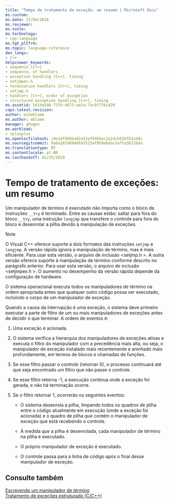 ```yaml
---
title: "Tempo de tratamento de exceção: um resumo | Microsoft Docs"
ms.custom: 
ms.date: 11/04/2016
ms.reviewer: 
ms.suite: 
ms.technology:
- cpp-language
ms.tgt_pltfrm: 
ms.topic: language-reference
dev_langs:
- C++
helpviewer_keywords:
- sequence [C++]
- sequence, of handlers
- exception handling [C++], timing
- setjmpex.h
- termination handlers [C++], timing
- setjmp.h
- handlers [C++], order of exception
- structured exception handling [C++], timing
ms.assetid: 5d1da546-73fd-4673-aa1a-7ac0f776c420
caps.latest.revision: 
author: mikeblome
ms.author: mblome
manager: ghogen
ms.workload:
- cplusplus
ms.openlocfilehash: c9e14f89bba02a53af5956ec2a2dcb52bfb1a38c
ms.sourcegitcommit: 9a0a287d6940591523af959ebdac5affa36220da
ms.translationtype: MT
ms.contentlocale: pt-BR
ms.lasthandoff: 01/25/2018
---
```

# <a name="timing-of-exception-handling-a-summary"></a>Tempo de tratamento de exceções: um resumo
Um manipulador de término é executado não importa como o bloco de instruções `__try` é terminado. Entre as causas estão: saltar para fora do bloco `__try`, uma instrução `longjmp` que transfere o controle para fora do bloco e desenrolar a pilha devido à manipulação de exceções.  
  
> [!NOTE]
>  O Visual C++ oferece suporte a dois formatos das instruções `setjmp` e `longjmp`. A versão rápida ignora a manipulação de término, mas é mais eficiente. Para usar esta versão, o arquivo de inclusão \<setjmp.h >. A outra versão oferece suporte à manipulação de término conforme descrito no parágrafo anterior. Para usar esta versão, o arquivo de inclusão \<setjmpex.h >. O aumento no desempenho da versão rápida depende da configuração de hardware.  
  
 O sistema operacional executa todos os manipuladores de término na ordem apropriada antes que qualquer outro código possa ser executado, incluindo o corpo de um manipulador de exceção.  
  
 Quando a causa da interrupção é uma exceção, o sistema deve primeiro executar a parte de filtro de um ou mais manipuladores de exceções antes de decidir o que terminar. A ordem de eventos é:  
  
1.  Uma exceção é acionada.  
  
2.  O sistema verifica a hierarquia dos manipuladores de exceções ativas e executa o filtro do manipulador com a precedência mais alta, ou seja, o manipulador de exceção instalado mais recentemente e aninhado mais profundamente, em termos de blocos e chamadas de funções.  
  
3.  Se esse filtro passar o controle (retornar 0), o processo continuará até que seja encontrado um filtro que não passe o controle.  
  
4.  Se esse filtro retorna -1, a execução continua onde a exceção foi gerada, e não há terminação ocorre.  
  
5.  Se o filtro retornar 1, ocorrerão os seguintes eventos:  
  
    -   O sistema desenrola a pilha, limpando todos os quadros de pilha entre o código atualmente em execução (onde a exceção foi acionada) e o quadro de pilha que contém o manipulador de exceção que está recebendo o controle.  
  
    -   À medida que a pilha é desenrolada, cada manipulador de término na pilha é executado.  
  
    -   O próprio manipulador de exceção é executado.  
  
    -   O controle passa para a linha de código após o final desse manipulador de exceção.  
  
## <a name="see-also"></a>Consulte também  
 [Escrevendo um manipulador de término](../cpp/writing-a-termination-handler.md)   
 [Tratamento de exceções estruturado (C/C++)](../cpp/structured-exception-handling-c-cpp.md)
